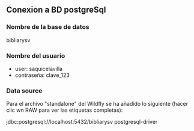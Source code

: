 ## Conexion a BD postgreSql

### Nombre de la base de datos
bibliarysv
### Nombre del usuario
* user: saquicelavilla
* contraseña: clave_123

### Data source
Para el archivo "standalone" del Wildfly se ha añadido lo siguiente (hacer clic wn RAW para ver las etiquetas completas):

<datasource jta="true" jndi-name="java:jboss/datasources/bibliarysvDS" pool-name="bibliarysv" enabled="true" use-java-context="true" use-ccm="true">
           <connection-url>jdbc:postgresql://localhost:5432/bibliarysv</connection-url>
           <driver>postgresql-driver</driver>
           <security user-name="saquicelavilla" password="clave_123"/>
</datasource>
